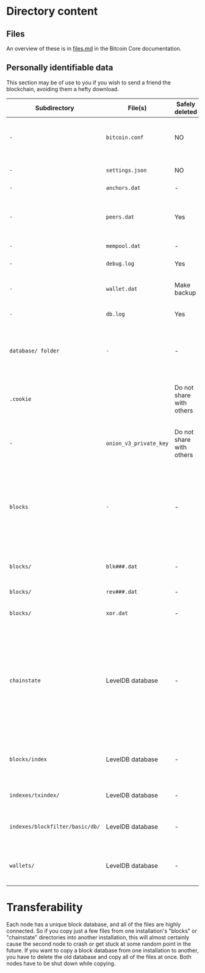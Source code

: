 # Directory content
## Files
An overview of these is in [files.md](https://github.com/bitcoin/bitcoin/blob/master/doc/files.md) in the Bitcoin Core documentation.

## Personally identifiable data
This section may be of use to you if you wish to send a friend the blockchain, avoiding them a hefty download.

Subdirectory       | File(s)               | Safely deleted | Description
-------------------|-----------------------|----------------|-------------
`-`                | `bitcoin.conf`        | NO  | May contain your IP or hidden service address, paths on your filesystem, and RPC credentials.
`-`                | `settings.json`       | NO  | Contains GUI settings with a similar nature to those in bitcoin.conf.
`-`                | `anchors.dat`         | -   | 
`-`                | `peers.dat`           | Yes | It contains addresses and connection statistics of peers, but does not contain any personally identifiable data. 
`-`                | `mempool.dat`         | -   | 
`-`                | `debug.log`           | Yes | May contain IP addresses and transaction ID's. 
`-`                | `wallet.dat`          | Make backup | Contains addresses and transactions linked to them. 
`-`                | `db.log`              | Yes | May contain information pertaining to your wallet. 
`database/ folder` | `-`                   | -   | This should only exist when bitcoin-qt is currently running. It contains information (BDB state) relating to your wallet.
`.cookie`          |                       | Do not share with others  | Contains temporary RPC credentials in situations where you haven't specified an explicit username & password. 
`-`                | `onion_v3_private_key`| Do not share with others | Contains your hidden service key if you are running Bitcoin Core through a Tor connection. 
`blocks`           | `-`                   | -  | Contain information pertaining only to the public blockchain. This directory ist cross-platform, i.e. it can be copied between different installation. It can be specified by `-blocksdir` option (except for `blocks/index/`)
`blocks/`          | `blk###.dat`          | -  | Actual Bitcoin blocks (dumped in network format, 128 MiB per file)
`blocks/`          | `rev###.dat`          | -  | Block undo data (custom format)
`blocks/`          | `xor.dat`             | -  | Rolling XOR pattern for block and undo data files
`chainstate`       | 	LevelDB database     | -  | Blockchain state (a compact representation of all currently unspent transaction outputs (UTXOs) and metadata about the transactions they are from). It contains information pertaining only to the public blockchain. This directory ist cross-platform, i.e. it can be copied between different installation
`blocks/index`     | LevelDB database      | -  | Contain information pertaining only to the public blockchain. Block index; -blocksdir option does not affect this path
`indexes/txindex/` | LevelDB database      | -  | Transaction index; optional, used if `-txindex=1`
`indexes/blockfilter/basic/db/` | LevelDB database      | -  | Blockfilter index LevelDB database for the basic filtertype; optional, used if `-blockfilterindex=basic`
`wallets/`         | LevelDB database      | -  | Blockfilter index LevelDB database for the basic filtertype; optional, used if `-blockfilterindex=basic`




  
# Transferability

Each node has a unique block database, and all of the files are highly connected. So if you copy just a few files from one installation's "blocks" or "chainstate" directories into another installation, this will almost certainly cause the second node to crash or get stuck at some random point in the future. If you want to copy a block database from one installation to another, you have to delete the old database and copy all of the files at once. Both nodes have to be shut down while copying.



#
#
#
#
#
#
#
#
#
#
#
#
